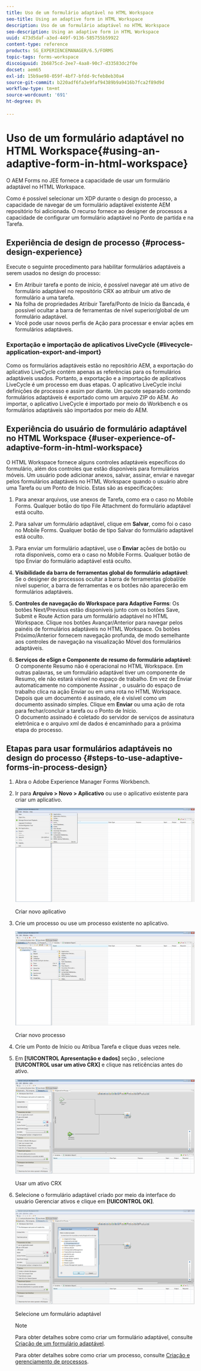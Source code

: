 ```yaml
---
title: Uso de um formulário adaptável no HTML Workspace
seo-title: Using an adaptive form in HTML Workspace
description: Uso de um formulário adaptável no HTML Workspace
seo-description: Using an adaptive form in HTML Workspace
uuid: 473d5daf-a3ed-449f-9136-585755b59922
content-type: reference
products: SG_EXPERIENCEMANAGER/6.5/FORMS
topic-tags: forms-workspace
discoiquuid: 2b6875cd-2ee7-4aa8-90c7-d33583dc2f0e
docset: aem65
exl-id: 15b9ae98-059f-4bf7-bfdd-9cfeb8eb30a4
source-git-commit: b220adf6fa3e9faf94389b9a9416b7fca2f89d9d
workflow-type: tm+mt
source-wordcount: '691'
ht-degree: 0%

---
```


# Uso de um formulário adaptável no HTML Workspace{#using-an-adaptive-form-in-html-workspace}

O AEM Forms no JEE fornece a capacidade de usar um formulário adaptável no HTML Workspace.

Como é possível selecionar um XDP durante o design do processo, a capacidade de navegar de um formulário adaptável existente AEM repositório foi adicionada. O recurso fornece ao designer de processos a capacidade de configurar um formulário adaptável no Ponto de partida e na Tarefa.

## Experiência de design de processo {#process-design-experience}

Execute o seguinte procedimento para habilitar formulários adaptáveis a serem usados no design do processo:

* Em Atribuir tarefa e ponto de início, é possível navegar até um ativo de formulário adaptável no repositório CRX ao atribuir um ativo de formulário a uma tarefa.
* Na folha de propriedades Atribuir Tarefa/Ponto de Início da Bancada, é possível ocultar a barra de ferramentas de nível superior/global de um formulário adaptável.
* Você pode usar novos perfis de Ação para processar e enviar ações em formulários adaptáveis.

### Exportação e importação de aplicativos LiveCycle {#livecycle-application-export-and-import}

Como os formulários adaptáveis estão no repositório AEM, a exportação do aplicativo LiveCycle contém apenas as referências para os formulários adaptáveis usados. Portanto, a exportação e a importação de aplicativos LiveCycle é um processo em duas etapas. O aplicativo LiveCycle inclui definições de processo e assim por diante. Um pacote separado contendo formulários adaptáveis é exportado como um arquivo ZIP do AEM. Ao importar, o aplicativo LiveCycle é importado por meio do Workbench e os formulários adaptáveis são importados por meio do AEM.

## Experiência do usuário de formulário adaptável no HTML Workspace {#user-experience-of-adaptive-form-in-html-workspace}

O HTML Workspace fornece alguns controles adaptáveis específicos do formulário, além dos controles que estão disponíveis para formulários móveis. Um usuário pode adicionar anexos, salvar, assinar, enviar e navegar pelos formulários adaptáveis no HTML Workspace quando o usuário abre uma Tarefa ou um Ponto de Início. Estas são as especificações:

1. Para anexar arquivos, use anexos de Tarefa, como era o caso no Mobile Forms. Qualquer botão do tipo File Attachment do formulário adaptável está oculto.

1. Para salvar um formulário adaptável, clique em **Salvar**, como foi o caso no Mobile Forms. Qualquer botão de tipo Salvar do formulário adaptável está oculto.

1. Para enviar um formulário adaptável, use o **Enviar** ações de botão ou rota disponíveis, como era o caso no Mobile Forms. Qualquer botão de tipo Enviar do formulário adaptável está oculto.

1. **Visibilidade da barra de ferramentas global do formulário adaptável**: Se o designer de processos ocultar a barra de ferramentas global/de nível superior, a barra de ferramentas e os botões não aparecerão em formulários adaptáveis.

1. **Controles de navegação do Workspace para Adaptive Forms**: Os botões Next/Previous estão disponíveis junto com os botões Save, Submit e Route Action para um formulário adaptável no HTML Workspace. Clique nos botões Avançar/Anterior para navegar pelos painéis de formulários adaptáveis no HTML Workspace. Os botões Próximo/Anterior fornecem navegação profunda, de modo semelhante aos controles de navegação na visualização Móvel dos formulários adaptáveis.

1. **Serviços de eSign e Componente de resumo do formulário adaptável**: O componente Resumo não é operacional no HTML Workspace. Em outras palavras, se um formulário adaptável tiver um componente de Resumo, ele não estará visível no espaço de trabalho. Em vez de Enviar automaticamente no componente Assinar , o usuário do espaço de trabalho clica na ação Enviar ou em uma rota no HTML Workspace. Depois que um documento é assinado, ele é visível como um documento assinado simples. Clique em **Enviar** ou uma ação de rota para fechar/concluir a tarefa ou o Ponto de Início.\
   O documento assinado é coletado do servidor de serviços de assinatura eletrônica e o arquivo xml de dados é encaminhado para a próxima etapa do processo.

## Etapas para usar formulários adaptáveis no design do processo {#steps-to-use-adaptive-forms-in-process-design}

1. Abra o Adobe Experience Manager Forms Workbench.

1. Ir para **Arquivo > Novo > Aplicativo** ou use o aplicativo existente para criar um aplicativo.

   ![Criar novo aplicativo](assets/create_new_appl.png)

   Criar novo aplicativo

1. Crie um processo ou use um processo existente no aplicativo.

   ![Criar novo processo](assets/create_new_process.png)

   Criar novo processo

1. Crie um Ponto de Início ou Atribua Tarefa e clique duas vezes nele.
1. Em **[!UICONTROL Apresentação e dados]** seção , selecione **[!UICONTROL usar um ativo CRX]** e clique nas reticências antes do ativo.

   ![Usar um ativo CRX](assets/use_crx_asset.png)

   Usar um ativo CRX

1. Selecione o formulário adaptável criado por meio da interface do usuário Gerenciar ativos e clique em **[!UICONTROL OK]**.

   ![Selecione um formulário adaptável](assets/selecting_form.png)

   Selecione um formulário adaptável

   >[!NOTE]
   >
   >Para obter detalhes sobre como criar um formulário adaptável, consulte [Criação de um formulário adaptável](../../forms/using/creating-adaptive-form.md).
   >
   >
   >Para obter detalhes sobre como criar um processo, consulte [Criação e gerenciamento de processos](https://help.adobe.com/en_US/AEMForms/6.1/WorkbenchHelp/WS92d06802c76abadb-1cc35bda128261a20dd-7ff7.2.html).
